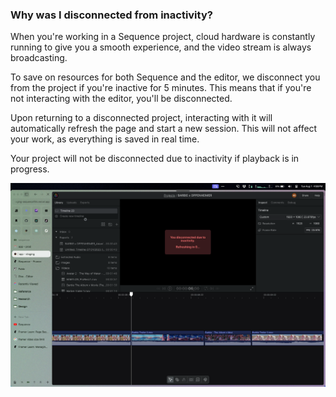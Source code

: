 ### Why was I disconnected from inactivity?

When you're working in a Sequence project, cloud hardware is constantly running to give you a smooth experience, and the video stream is always broadcasting. 

To save on resources for both Sequence and the editor, we disconnect you from the project if you're inactive for 5 minutes. This means that if you're not interacting with the editor, you'll be disconnected.

Upon returning to a disconnected project, interacting with it will automatically refresh the page and start a new session. This will not affect your work, as everything is saved in real time.

Your project will not be disconnected due to inactivity if playback is in progress. 

![Inactivity Error](docs/static/faq/disconnected-inactivity.png)